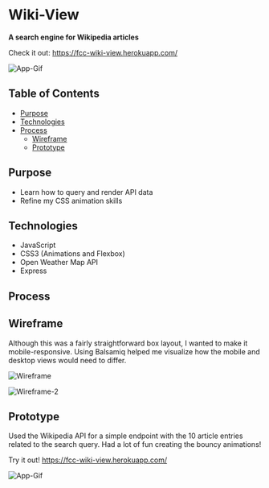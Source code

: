 # Wiki-View
**A search engine for Wikipedia articles**

Check it out: https://fcc-wiki-view.herokuapp.com/

![App-Gif](https://s3.us-east-2.amazonaws.com/fcc-wiki-view/wiki-view.gif)

## Table of Contents 
- [Purpose](#purpose)
- [Technologies](#technologies)
- [Process](#process)
  - [Wireframe](#wireframe)
  - [Prototype](#prototype)

## Purpose

* Learn how to query and render API data
* Refine my CSS animation skills

## Technologies

* JavaScript 
* CSS3 (Animations and Flexbox)
* Open Weather Map API
* Express

## Process
## Wireframe

Although this was a fairly straightforward box layout, I wanted to make it mobile-responsive. Using Balsamiq helped me visualize how the mobile and desktop views would need to differ.

![Wireframe](https://s3.us-east-2.amazonaws.com/fcc-wiki-view/wiki-view-3.JPG)

![Wireframe-2](https://s3.us-east-2.amazonaws.com/fcc-wiki-view/another-wiki-view-pic.JPG)

## Prototype

Used the Wikipedia API for a simple endpoint with the 10 article entries related to the search query. Had a lot of fun creating the bouncy animations!   

Try it out! https://fcc-wiki-view.herokuapp.com/

![App-Gif](https://s3.us-east-2.amazonaws.com/fcc-wiki-view/wiki-view.gif)
